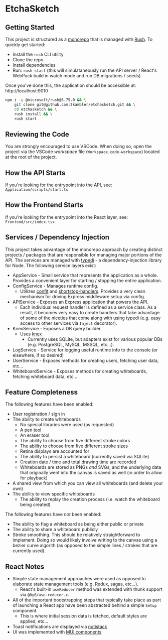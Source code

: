 # EtchaSketch

## Getting Started

This project is structured as a [monorepo](https://en.wikipedia.org/wiki/Monorepo) that is managed with [Rush](https://rushjs.io). To quickly get started:

- Install the `rush` CLI utility
- Clone the repo
- Install dependencies
- Run: `rush start` (this will simulataneously run the API server / React's WebPack build in watch mode and run DB migrations / seeds)

Once you've done this, the application should be accessible at: http://localhost:9010

```bash title="Cloning the repository, installing dependencies, and launching the service"
npm i -g @microsoft/rush@5.75.0 && \
    git clone git@github.com:tkambler/etchasketch.git && \
    cd etchasketch && \
    rush install && \
    rush start
```

## Reviewing the Code

You are strongly encouraged to use VSCode. When doing so, open the project via the VSCode _workspace_ file (`Workspace.code-workspace`) located at the root of the project.

## How the API Starts

If you're looking for the entrypoint into the API, see: `Application/scripts/start.ts`

## How the Frontend Starts

If you're looking for the entrypoint into the React layer, see: `Frontend/src/index.tsx`

## Services / Dependency Injection

This project takes advantage of the monorepo approach by creating distinct projects / packages that are responsible for managing major portions of the API. The services are managed with [typedi](https://docs.typestack.community/typedi/) - a dependency-injection library for Node. The following service layers exist:

- AppService - Small service that represents the application as a whole. Provides a convenient layer for starting / stopping the entire application.
- ConfigService - Manages runtime config.
    - Utilizes [confit](https://github.com/krakenjs/confit) and [shortstop-handlers](https://github.com/krakenjs/shortstop-handlers). Provides a very clean mechanism for driving Express middleware setup via config.
- APIService - Exposes an Express application that powers the API.
    - Each individual request handler is defined as a service class. As a result, it becomes very easy to create handlers that take advantage of some of the niceties that come along with using typedi (e.g. easy access to other services via `Inject` decorator).
- KnexService - Exposes a DB query builder.
    - Uses [knex](https://knexjs.org/)
        - Currently uses SQLite, but adapters exist for various popular DBs (e.g. PostgreSQL, MySQL, MSSQL, etc...).
- LogService - Service for logging useful runtime info to the console (or elsewhere, if so desired)
- UserService - Exposes methods for creating users, fetching user data, etc...
- WhiteboardService - Exposes methods for creating whiteboards, fetching whiteboard data, etc...

## Feature Completeness

The following features have been enabled:

- User registration / sign in
- The ability to create whiteboards
    - No special libraries were used (as requested)
    - A pen tool
    - An eraser tool
    - The ability to choose from five different stroke colors
    - The ability to choose from five different stroke sizes
    - Retina displays are accounted for
    - The ability to persist a whiteboard (currently saved via SQLite)
    - Creation date / time and total drawing time are recorded
    - Whiteboards are stored as PNGs *and* SVGs, and the underlying data that originally went into the canvas is saved as well (in order to allow for playback)
- A shared view from which you can view all whiteboards (and delete your own)
- The ability to view specific whiteboards
    - The ability to replay the creation process (i.e. watch the whiteboard being created)

The following features have *not* been enabled:

- The ability to flag a whiteboard as being either public or private
- The ability to share a whiteboard publicly
- Stroke smoothing. This should be relatively straightforward to implement. Doing so would likely involve writing to the canvas using a bezier curve algorith (as opposed to the simple lines / strokes that are currently used).

## React Notes

- Simple state management approaches were used as opposed to elaborate state management tools (e.g. Redux, sagas, etc...).
    - React's built-in `useReducer` method was extended with thunk support via `@0y0/use-reducer-x`.
- All of the important bootstrapping steps that typically take place as part of launching a React app have been abstracted behind a simple `Setup` component.
    - This is where initial session data is fetched, default styles are applied, etc...
- Toast notifications are displayed via [notistack](https://github.com/iamhosseindhv/notistack)
- UI was implemented with [MUI components](https://mui.com/)
